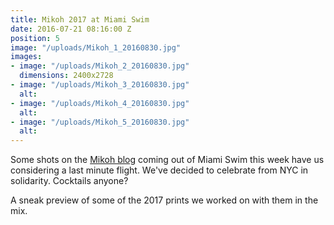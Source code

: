 ```yaml
---
title: Mikoh 2017 at Miami Swim
date: 2016-07-21 08:16:00 Z
position: 5
image: "/uploads/Mikoh_1_20160830.jpg"
images:
- image: "/uploads/Mikoh_2_20160830.jpg"
  dimensions: 2400x2728
- image: "/uploads/Mikoh_3_20160830.jpg"
  alt: 
- image: "/uploads/Mikoh_4_20160830.jpg"
  alt: 
- image: "/uploads/Mikoh_5_20160830.jpg"
  alt: 
---
```


Some shots on the [Mikoh blog](http://mikoh.com/blog/) coming out of Miami Swim this week have us considering a last minute flight. We've decided to celebrate from NYC in solidarity. Cocktails anyone?

A sneak preview of some of the 2017 prints we worked on with them in the mix. 